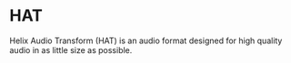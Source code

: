 # HAT
Helix Audio Transform (HAT) is an audio format designed for high quality audio in as little size as possible.
